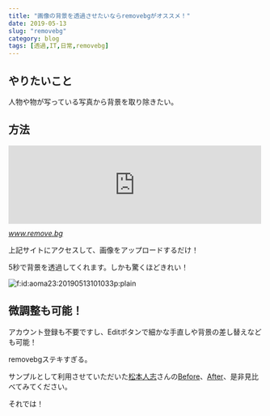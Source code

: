```yaml
---
title: "画像の背景を透過させたいならremovebgがオススメ！"
date: 2019-05-13
slug: "removebg"
category: blog
tags: [透過,IT,日常,removebg]
---
```

<h2>やりたいこと</h2>

<p>人物や物が写っている写真から背景を取り除きたい。</p>

<h2>方法</h2>

<p><iframe src="https://hatenablog-parts.com/embed?url=https%3A%2F%2Fwww.remove.bg%2F" title="Remove Background from Image – remove.bg" class="embed-card embed-webcard" scrolling="no" frameborder="0" style="display: block; width: 100%; height: 155px; max-width: 500px; margin: 10px 0px;"></iframe><cite class="hatena-citation"><a href="https://www.remove.bg/">www.remove.bg</a></cite></p>

<p>上記サイトにアクセスして、画像をアップロードするだけ！</p>

<p>5秒で背景を透過してくれます。しかも驚くほどきれい！</p>

<p><span itemscope itemtype="http://schema.org/Photograph"><img src="https://cdn-ak.f.st-hatena.com/images/fotolife/a/aoma23/20190513/20190513101033.png" alt="f:id:aoma23:20190513101033p:plain" title="f:id:aoma23:20190513101033p:plain" class="hatena-fotolife" itemprop="image"></span></p>

<h2>微調整も可能！</h2>

<p>アカウント登録も不要ですし、Editボタンで細かな手直しや背景の差し替えなども可能！</p>

<p>removebgステキすぎる。</p>

<p>サンプルとして利用させていただいた<a class="keyword" href="http://d.hatena.ne.jp/keyword/%BE%BE%CB%DC%BF%CD%BB%D6">松本人志</a>さんの<a href="https://cdn-ak.f.st-hatena.com/images/fotolife/a/aoma23/20190513/20190513100454.jpg">Before</a>、<a href="https://cdn-ak.f.st-hatena.com/images/fotolife/a/aoma23/20190513/20190513100457.png">After</a>、是非見比べてみてください。</p>

<p>それでは！</p>

